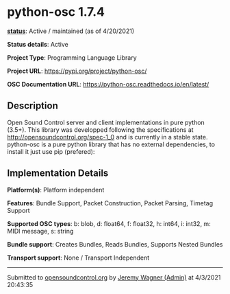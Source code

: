 # python-osc 1.7.4

**[status](../implementation-status.html)**: Active / maintained (as of 4/20/2021)

**Status details**: 
Active

**Project Type**: Programming Language Library

**Project URL**: <https://pypi.org/project/python-osc/>

**OSC Documentation URL**: <https://python-osc.readthedocs.io/en/latest/>

## Description

Open Sound Control server and client implementations in pure python (3.5+). This library was developped following the specifications at http://opensoundcontrol.org/spec-1_0 and is currently in a stable state. python-osc is a pure python library that has no external dependencies, to install it just use pip (prefered):

## Implementation Details

**Platform(s)**: Platform independent

**Features**: Bundle Support, Packet Construction, Packet Parsing, Timetag Support

**Supported OSC types**: b: blob, d: float64, f: float32, h: int64, i: int32, m: MIDI message, s: string

**Bundle support**: Creates Bundles, Reads Bundles, Supports Nested Bundles

**Transport support**: None / Transport Independent

---
Submitted to [opensoundcontrol.org](https://opensoundcontrol.org) by [Jeremy Wagner (Admin)](https://pypi.org/project/python-osc/) at 4/3/2021 20:43:35
